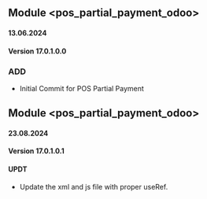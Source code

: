 ## Module <pos_partial_payment_odoo>

#### 13.06.2024
#### Version 17.0.1.0.0
### ADD

- Initial Commit for POS Partial Payment

## Module <pos_partial_payment_odoo>

#### 23.08.2024
#### Version 17.0.1.0.1
#### UPDT

- Update the xml and js file with proper useRef.
